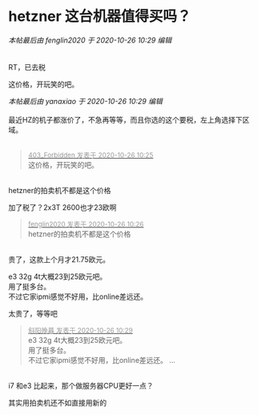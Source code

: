 # hetzner 这台机器值得买吗？


<i class="pstatus"> 本帖最后由 fenglin2020 于 2020-10-26 10:29 编辑 </i><br />
<br />
<img id="aimg_x80o0" onclick="zoom(this, this.src, 0, 0, 0)" class="zoom" src="https://p.pstatp.com/origin/137ed0000ed354f2871e8" onmouseover="img_onmouseoverfunc(this)" onload="thumbImg(this)" border="0" alt="" /><br />
<br />
RT，已去税

这价格，开玩笑的吧。

<i class="pstatus"> 本帖最后由 yanaxiao 于 2020-10-26 10:29 编辑 </i><br />
<br />
最近HZ的机子都涨价了，不急再等等，而且你选的这个要税，左上角选择下区域。<br />
<br />
<img id="aimg_E6BSL" onclick="zoom(this, this.src, 0, 0, 0)" class="zoom" src="https://tu.i3.pw/imgs/2020/10/e9c4f24e79f90289.png" onmouseover="img_onmouseoverfunc(this)" onload="thumbImg(this)" border="0" alt="" />

<div class="quote"><blockquote><font size="2"><a href="https://www.hostloc.com/forum.php?mod=redirect&amp;goto=findpost&amp;pid=9352785&amp;ptid=758480" target="_blank"><font color="#999999">403_Forbidden 发表于 2020-10-26 10:25</font></a></font><br />
这价格，开玩笑的吧。</blockquote></div><br />
hetzner的拍卖机不都是这个价格

加了税了？2x3T 2600也才23欧啊

<div class="quote"><blockquote><font size="2"><a href="https://www.hostloc.com/forum.php?mod=redirect&amp;goto=findpost&amp;pid=9352795&amp;ptid=758480" target="_blank"><font color="#999999">fenglin2020 发表于 2020-10-26 10:26</font></a></font><br />
hetzner的拍卖机不都是这个价格</blockquote></div><br />
贵了，这款上个月才21.75欧元。

e3 32g 4t大概23到25欧元吧。<br />
用了挺多台。<br />
不过它家ipmi感觉不好用，比online差远还。

太贵了，等等吧

<div class="quote"><blockquote><font size="2"><a href="https://www.hostloc.com/forum.php?mod=redirect&amp;goto=findpost&amp;pid=9352805&amp;ptid=758480" target="_blank"><font color="#999999">斜阳晚暮 发表于 2020-10-26 10:29</font></a></font><br />
e3 32g 4t大概23到25欧元吧。<br />
用了挺多台。<br />
不过它家ipmi感觉不好用，比online差远还。 ...</blockquote></div><br />
i7 和e3 比起来，那个做服务器CPU更好一点？

其实用拍卖机还不如直接用新的
